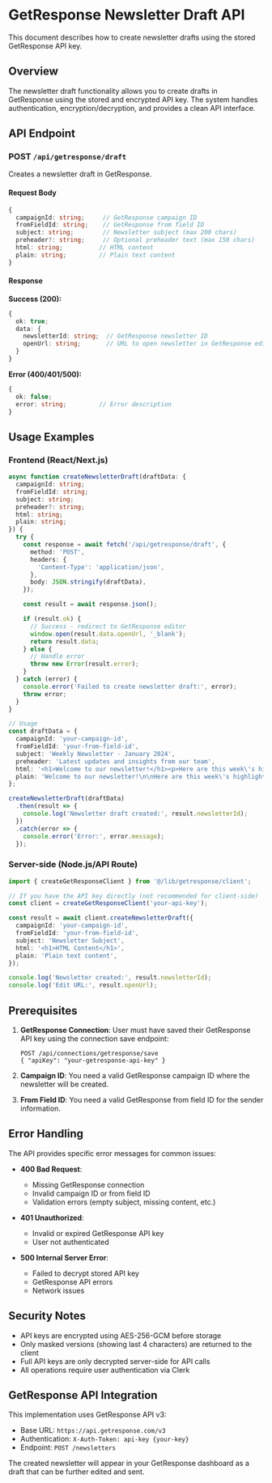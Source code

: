# GetResponse Newsletter Draft API

This document describes how to create newsletter drafts using the stored GetResponse API key.

## Overview

The newsletter draft functionality allows you to create drafts in GetResponse using the stored and encrypted API key. The system handles authentication, encryption/decryption, and provides a clean API interface.

## API Endpoint

### POST `/api/getresponse/draft`

Creates a newsletter draft in GetResponse.

#### Request Body

```typescript
{
  campaignId: string;     // GetResponse campaign ID
  fromFieldId: string;    // GetResponse from field ID  
  subject: string;        // Newsletter subject (max 200 chars)
  preheader?: string;     // Optional preheader text (max 150 chars)
  html: string;          // HTML content
  plain: string;         // Plain text content
}
```

#### Response

**Success (200):**
```typescript
{
  ok: true;
  data: {
    newsletterId: string;  // GetResponse newsletter ID
    openUrl: string;       // URL to open newsletter in GetResponse editor
  }
}
```

**Error (400/401/500):**
```typescript
{
  ok: false;
  error: string;         // Error description
}
```

## Usage Examples

### Frontend (React/Next.js)

```typescript
async function createNewsletterDraft(draftData: {
  campaignId: string;
  fromFieldId: string;
  subject: string;
  preheader?: string;
  html: string;
  plain: string;
}) {
  try {
    const response = await fetch('/api/getresponse/draft', {
      method: 'POST',
      headers: {
        'Content-Type': 'application/json',
      },
      body: JSON.stringify(draftData),
    });

    const result = await response.json();

    if (result.ok) {
      // Success - redirect to GetResponse editor
      window.open(result.data.openUrl, '_blank');
      return result.data;
    } else {
      // Handle error
      throw new Error(result.error);
    }
  } catch (error) {
    console.error('Failed to create newsletter draft:', error);
    throw error;
  }
}

// Usage
const draftData = {
  campaignId: 'your-campaign-id',
  fromFieldId: 'your-from-field-id',
  subject: 'Weekly Newsletter - January 2024',
  preheader: 'Latest updates and insights from our team',
  html: '<h1>Welcome to our newsletter!</h1><p>Here are this week\'s highlights...</p>',
  plain: 'Welcome to our newsletter!\n\nHere are this week\'s highlights...',
};

createNewsletterDraft(draftData)
  .then(result => {
    console.log('Newsletter draft created:', result.newsletterId);
  })
  .catch(error => {
    console.error('Error:', error.message);
  });
```

### Server-side (Node.js/API Route)

```typescript
import { createGetResponseClient } from '@/lib/getresponse/client';

// If you have the API key directly (not recommended for client-side)
const client = createGetResponseClient('your-api-key');

const result = await client.createNewsletterDraft({
  campaignId: 'your-campaign-id',
  fromFieldId: 'your-from-field-id',
  subject: 'Newsletter Subject',
  html: '<h1>HTML Content</h1>',
  plain: 'Plain text content',
});

console.log('Newsletter created:', result.newsletterId);
console.log('Edit URL:', result.openUrl);
```

## Prerequisites

1. **GetResponse Connection**: User must have saved their GetResponse API key using the connection save endpoint:
   ```
   POST /api/connections/getresponse/save
   { "apiKey": "your-getresponse-api-key" }
   ```

2. **Campaign ID**: You need a valid GetResponse campaign ID where the newsletter will be created.

3. **From Field ID**: You need a valid GetResponse from field ID for the sender information.

## Error Handling

The API provides specific error messages for common issues:

- **400 Bad Request**: 
  - Missing GetResponse connection
  - Invalid campaign ID or from field ID
  - Validation errors (empty subject, missing content, etc.)

- **401 Unauthorized**: 
  - Invalid or expired GetResponse API key
  - User not authenticated

- **500 Internal Server Error**: 
  - Failed to decrypt stored API key
  - GetResponse API errors
  - Network issues

## Security Notes

- API keys are encrypted using AES-256-GCM before storage
- Only masked versions (showing last 4 characters) are returned to the client
- Full API keys are only decrypted server-side for API calls
- All operations require user authentication via Clerk

## GetResponse API Integration

This implementation uses GetResponse API v3:
- Base URL: `https://api.getresponse.com/v3`
- Authentication: `X-Auth-Token: api-key {your-key}`
- Endpoint: `POST /newsletters`

The created newsletter will appear in your GetResponse dashboard as a draft that can be further edited and sent.
